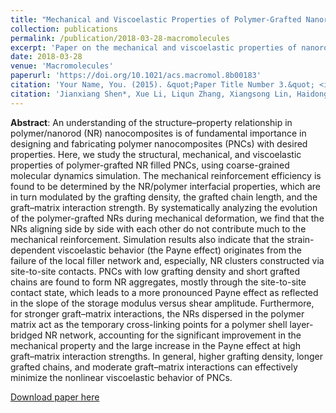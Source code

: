```yaml
---
title: "Mechanical and Viscoelastic Properties of Polymer-Grafted Nanorod Composites from Molecular Dynamics Simulation"
collection: publications
permalink: /publication/2018-03-28-macromolecules
excerpt: 'Paper on the mechanical and viscoelastic properties of nanorod/polymer nanocomposites, focusing on the nonlinear behavior of "Payne effect"'
date: 2018-03-28
venue: 'Macromolecules'
paperurl: 'https://doi.org/10.1021/acs.macromol.8b00183'
citation: 'Your Name, You. (2015). &quot;Paper Title Number 3.&quot; <i>Journal 1</i>. 1(3).'
citation: 'Jianxiang Shen*, Xue Li, Liqun Zhang, Xiangsong Lin, Haidong Li, Xiaojun Shen, Venkat Ganesan* and Jun Liu*. “Mechanical and Viscoelastic Properties of Polymer-Grafted Nanorod Composites from Molecular Dynamics Simulation.” Macromolecules 51 (2018): 2641-2652.'
---
```


**Abstract**: An understanding of the structure–property relationship in polymer/nanorod (NR) nanocomposites is of fundamental importance in designing and fabricating polymer nanocomposites (PNCs) with desired properties. Here, we study the structural, mechanical, and viscoelastic properties of polymer-grafted NR filled PNCs, using coarse-grained molecular dynamics simulation. The mechanical reinforcement efficiency is found to be determined by the NR/polymer interfacial properties, which are in turn modulated by the grafting density, the grafted chain length, and the graft–matrix interaction strength. By systematically analyzing the evolution of the polymer-grafted NRs during mechanical deformation, we find that the NRs aligning side by side with each other do not contribute much to the mechanical reinforcement. Simulation results also indicate that the strain-dependent viscoelastic behavior (the Payne effect) originates from the failure of the local filler network and, especially, NR clusters constructed via site-to-site contacts. PNCs with low grafting density and short grafted chains are found to form NR aggregates, mostly through the site-to-site contact state, which leads to a more pronounced Payne effect as reflected in the slope of the storage modulus versus shear amplitude. Furthermore, for stronger graft–matrix interactions, the NRs dispersed in the polymer matrix act as the temporary cross-linking points for a polymer shell layer-bridged NR network, accounting for the significant improvement in the mechanical property and the large increase in the Payne effect at high graft–matrix interaction strengths. In general, higher grafting density, longer grafted chains, and moderate graft–matrix interactions can effectively minimize the nonlinear viscoelastic behavior of PNCs.

[Download paper here](https://www.researchgate.net/profile/Jianxiang-Shen/publication/324071113_Mechanical_and_Viscoelastic_Properties_of_Polymer-Grafted_Nanorod_Composites_from_Molecular_Dynamics_Simulation/links/627268f43a23744a7262e73a/Mechanical-and-Viscoelastic-Properties-of-Polymer-Grafted-Nanorod-Composites-from-Molecular-Dynamics-Simulation.pdf)
